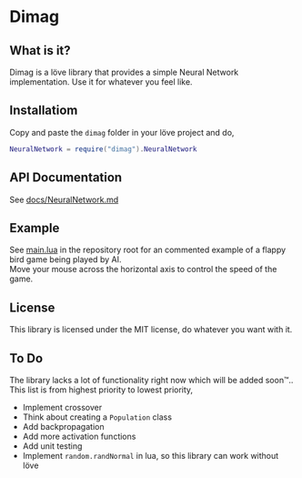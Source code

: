 # Dimag
## What is it?
Dimag is a löve library that provides a simple Neural Network implementation. Use it for whatever you feel like.

## Installatiom
Copy and paste the `dimag` folder in your löve project and do,
```lua
NeuralNetwork = require("dimag").NeuralNetwork
```

## API Documentation
See [docs/NeuralNetwork.md](docs/NeuralNetwork.md)

## Example
See [main.lua](main.lua) in the repository root for an commented example of a flappy bird game being played by AI. </br>
Move your mouse across the horizontal axis to control the speed of the game.

## License
This library is licensed under the MIT license, do whatever you want with it.

## To Do
The library lacks a lot of functionality right now which will be added soon™.. </br>
This list is from highest priority to lowest priority,
* Implement crossover
* Think about creating a `Population` class
* Add backpropagation
* Add more activation functions
* Add unit testing
* Implement `random.randNormal` in lua, so this library can work without löve
